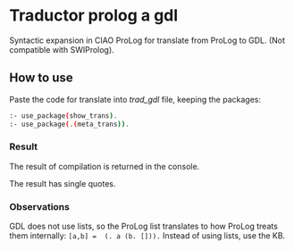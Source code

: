 # Traductor prolog a gdl
Syntactic expansion in CIAO ProLog for translate from ProLog to GDL. (Not compatible with SWIProlog).

## How to use
Paste the code for translate into *trad_gdl* file, keeping the packages:
```sh
:- use_package(show_trans).
:- use_package(.(meta_trans)).
```
### Result
The result of compilation is returned in the console. 

The result has single quotes.

### Observations
GDL does not use lists, so the ProLog list translates to how ProLog treats them internally: ```[a,b] =  (. a (b. [])).```
Instead of using lists, use the KB.
